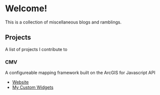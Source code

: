 # Welcome!

This is a collection of miscellaneous blogs and ramblings.

## Projects
A list of projects I contribute to

### CMV
A configureable mapping framework built on the ArcGIS for Javascript API

* [Website](http://github.com/cmv/cmv-app)
* [My Custom Widgets](https://github.com/roemhildtg/cmv-widgets)
